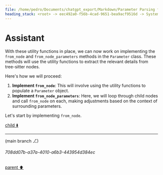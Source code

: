 ```yaml
---
file: /home/pedro/Documents/chatgpt_export/Markdown/Parameter Parsing for Python.md
heading_stack: <root> -> eec492a0-f56b-4cad-9651-bea9acf9516d -> System -> 514f9368-3433-4b57-a224-c3f1504a9180 -> System -> aaa2b4a4-16ee-4b1f-bcf8-2fa47cb24317 -> User -> 47c26f43-b655-4d60-b835-5966943f21d0 -> Assistant -> 12b1cc6b-18a6-4b4b-bcce-bae61a38f8f2 -> Tool -> 2d0f4f28-0afe-4c68-beb4-144b8ebf1878 -> Assistant -> Problem Analysis -> Plan -> 5c7e3ab1-2c64-4a6e-b418-7363f9260940 -> Assistant -> 0d50a4ea-44f5-46a4-9e57-e850767a7394 -> Tool -> 45602bb0-ea7f-4d6e-962f-9072b0564cca -> Assistant -> a86208ba-2773-4ff3-8870-4ba6f96373c2 -> Assistant -> c4ea14ab-f4b7-4ef7-9af4-fb93e8124ea1 -> Tool -> e82533cc-5287-4d6c-ae8f-7ee2f25991c7 -> Assistant
---
```

# Assistant

With these utility functions in place, we can now work on implementing the `from_node` and `from_node_parameters` methods in the `Parameter` class. These methods will use the utility functions to extract the relevant details from tree-sitter nodes.

Here's how we will proceed:

1. **Implement `from_node`**: This will involve using the utility functions to populate a `Parameter` object.
2. **Implement `from_node_parameters`**: Here, we will loop through child nodes and call `from_node` on each, making adjustments based on the context of surrounding parameters.

Let's start by implementing `from_node`.

[child ⬇️](#708dd07b-a37a-4010-a6b3-443954d384ec)

---

(main branch ⎇)
###### 708dd07b-a37a-4010-a6b3-443954d384ec
[parent ⬆️](#e82533cc-5287-4d6c-ae8f-7ee2f25991c7)
